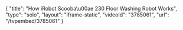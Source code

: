{
    "title": "How iRobot Scooba\u00ae 230 Floor Washing Robot Works",
    "type": "solo",
    "layout": "iframe-static",
    "videoId": "3785061",
    "url": "\/tvpembed\/3785061"
}